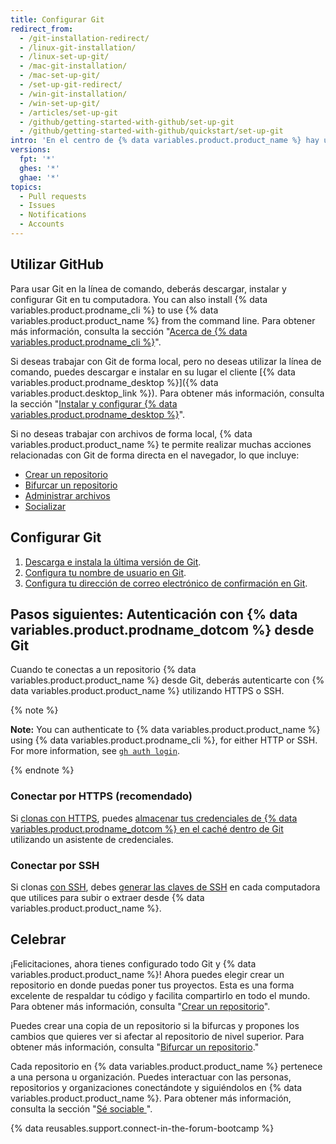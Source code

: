 ```yaml
---
title: Configurar Git
redirect_from:
  - /git-installation-redirect/
  - /linux-git-installation/
  - /linux-set-up-git/
  - /mac-git-installation/
  - /mac-set-up-git/
  - /set-up-git-redirect/
  - /win-git-installation/
  - /win-set-up-git/
  - /articles/set-up-git
  - /github/getting-started-with-github/set-up-git
  - /github/getting-started-with-github/quickstart/set-up-git
intro: 'En el centro de {% data variables.product.product_name %} hay un sistema de control de versión de código abierto (VCS) llamado Git. Git es responsable de todo lo relacionado con {% data variables.product.product_name %} que suceda de forma local en tu computadora.'
versions:
  fpt: '*'
  ghes: '*'
  ghae: '*'
topics:
  - Pull requests
  - Issues
  - Notifications
  - Accounts
---
```


## Utilizar GitHub

Para usar Git en la línea de comando, deberás descargar, instalar y configurar Git en tu computadora. You can also install {% data variables.product.prodname_cli %} to use {% data variables.product.product_name %} from the command line. Para obtener más información, consulta la sección "[Acerca de {% data variables.product.prodname_cli %}](/github-cli/github-cli/about-github-cli)".

Si deseas trabajar con Git de forma local, pero no deseas utilizar la línea de comando, puedes descargar e instalar en su lugar el cliente [{% data variables.product.prodname_desktop %}]({% data variables.product.desktop_link %}).  Para obtener más información, consulta la sección "[Instalar y configurar {% data variables.product.prodname_desktop %}](/desktop/installing-and-configuring-github-desktop/)".

Si no deseas trabajar con archivos de forma local, {% data variables.product.product_name %} te permite realizar muchas acciones relacionadas con Git de forma directa en el navegador, lo que incluye:

- [Crear un repositorio](/articles/create-a-repo)
- [Bifurcar un repositorio](/articles/fork-a-repo)
- [Administrar archivos](/repositories/working-with-files/managing-files)
- [Socializar](/articles/be-social)

## Configurar Git

1. [Descarga e instala la última versión de Git](https://git-scm.com/downloads).
2. [Configura tu nombre de usuario en Git](/github/getting-started-with-github/setting-your-username-in-git).
3. [Configura tu dirección de correo electrónico de confirmación en Git](/articles/setting-your-commit-email-address).

## Pasos siguientes: Autenticación con {% data variables.product.prodname_dotcom %} desde Git

Cuando te conectas a un repositorio {% data variables.product.product_name %} desde Git, deberás autenticarte con {% data variables.product.product_name %} utilizando HTTPS o SSH.

{% note %}

**Note:** You can authenticate to {% data variables.product.product_name %} using {% data variables.product.prodname_cli %}, for either HTTP or SSH. For more information, see [`gh auth login`](https://cli.github.com/manual/gh_auth_login).

{% endnote %}

### Conectar por HTTPS (recomendado)

Si [clonas con HTTPS](/github/getting-started-with-github/about-remote-repositories/#cloning-with-https-urls), puedes [almacenar tus credenciales de {% data variables.product.prodname_dotcom %} en el caché dentro de Git](/github/getting-started-with-github/caching-your-github-credentials-in-git) utilizando un asistente de credenciales.

### Conectar por SSH

Si clonas [con SSH](/github/getting-started-with-github/about-remote-repositories/#cloning-with-ssh-urls), debes [generar las claves de SSH](/articles/generating-a-new-ssh-key-and-adding-it-to-the-ssh-agent) en cada computadora que utilices para subir o extraer desde {% data variables.product.product_name %}.

## Celebrar

¡Felicitaciones, ahora tienes configurado todo Git y {% data variables.product.product_name %}! Ahora puedes elegir crear un repositorio en donde puedas poner tus proyectos. Esta es una forma excelente de respaldar tu código y facilita compartirlo en todo el mundo. Para obtener más información, consulta "[Crear un repositorio](/articles/create-a-repo)".

Puedes crear una copia de un repositorio si la bifurcas y propones los cambios que quieres ver si afectar al repositorio de nivel superior. Para obtener más información, consulta "[Bifurcar un repositorio](/articles/fork-a-repo)."

Cada repositorio en {% data variables.product.product_name %} pertenece a una persona u organización. Puedes interactuar con las personas, repositorios y organizaciones conectándote y siguiéndolos en {% data variables.product.product_name %}. Para obtener más información, consulta la sección "[Sé sociable ](/articles/be-social)".

{% data reusables.support.connect-in-the-forum-bootcamp %}

